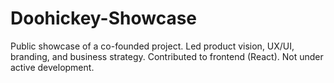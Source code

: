 # Doohickey-Showcase
Public showcase of a co-founded project. Led product vision, UX/UI, branding, and business strategy. Contributed to frontend (React). Not under active development.
